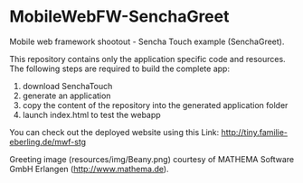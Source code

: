 MobileWebFW-SenchaGreet
=======================

Mobile web framework shootout - Sencha Touch example (SenchaGreet).

This repository contains only the application specific code and resources. 
The following steps are required to build the complete app:

1. download SenchaTouch
2. generate an application
3. copy the content of the repository into the generated application folder
4. launch index.html to test the webapp

You can check out the deployed website using this Link: http://tiny.familie-eberling.de/mwf-stg

Greeting image (resources/img/Beany.png) courtesy of MATHEMA Software GmbH Erlangen (http://www.mathema.de).
